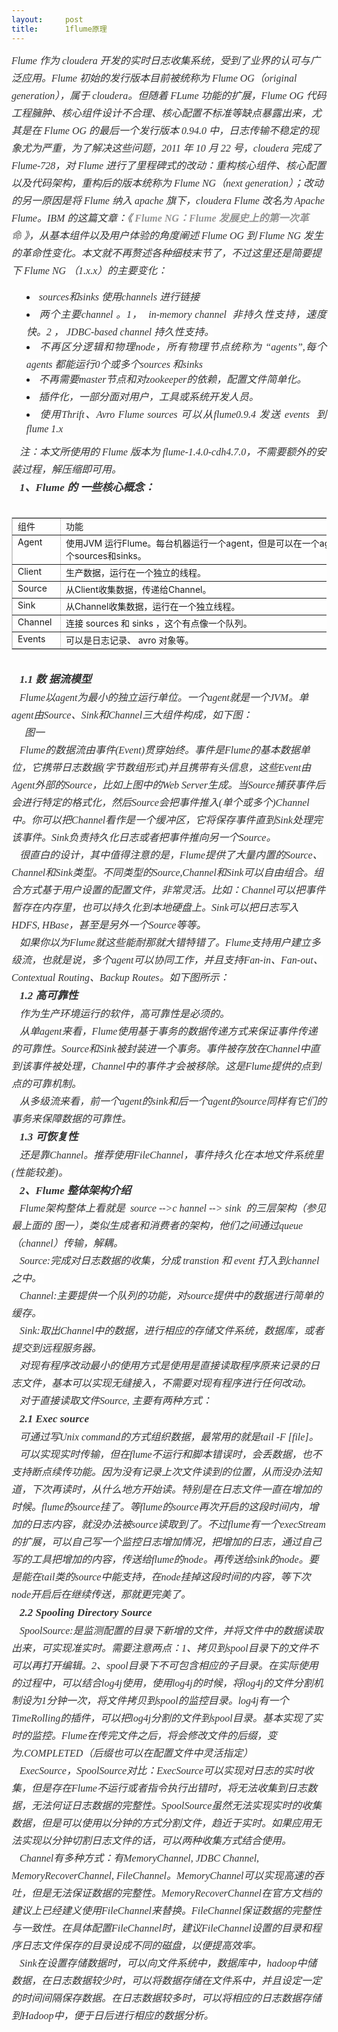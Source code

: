 ```yaml
---
layout:     post
title:      1flume原理
---
```

<div id="article_content" class="article_content clearfix csdn-tracking-statistics" data-pid="blog" data-mod="popu_307" data-dsm="post">
								            <link rel="stylesheet" href="https://csdnimg.cn/release/phoenix/template/css/ck_htmledit_views-f76675cdea.css">
						<div class="htmledit_views" id="content_views">
                <span></span><div><span style="text-indent:13px;font-size:16px;background-color:rgb(254,254,254);color:rgb(51,51,51);font-family:SimSun, STSong;line-height:1.75;"><em>Flume 作为 cloudera 开发的实时日志收集系统，受到了业界的认可与广泛应用。Flume 初始的发行版本目前被统称为 Flume OG（original generation），属于 cloudera。但随着 FLume 功能的扩展，Flume OG 代码工程臃肿、核心组件设计不合理、核心配置不标准等缺点暴露出来，尤其是在 Flume OG 的最后一个发行版本 0.94.0 中，日志传输不稳定的现象尤为严重，为了解决这些问题，2011 年 10 月 22 号，cloudera 完成了 Flume-728，对 Flume 进行了里程碑式的改动：重构核心组件、核心配置以及代码架构，重构后的版本统称为 Flume NG（next generation）；改动的另一原因是将 Flume 纳入 apache 旗下，cloudera Flume 改名为 Apache Flume。IBM 的这篇文章：《 </em></span><span style="text-indent:13px;font-size:16px;background-color:rgb(254,254,254);color:rgb(148,148,148);font-family:SimSun, STSong;line-height:1.75;"><strong><em>Flume NG：Flume 发展史上的第一次革命</em></strong></span><span style="text-indent:13px;font-size:16px;background-color:rgb(254,254,254);color:rgb(51,51,51);font-family:SimSun, STSong;line-height:1.75;"><em> 》，从基本组件以及用户体验的角度阐述 Flume OG 到 Flume NG 发生的革命性变化。本文就不再赘述各种细枝末节了，不过这里还是简要提下 Flume NG （1.x.x）的主要变化：</em></span></div><ul><li style="list-style-type:disc;list-style-position:inside;text-align:justify;font-size:14px;"><span style="font-size:16px;background-color:rgb(254,254,254);line-height:1.75;color:rgb(51,51,51);font-family:SimSun, STSong;"><em>sources和sinks 使用channels 进行链接</em></span></li><li style="list-style-type:disc;list-style-position:inside;text-align:justify;font-size:14px;"><span style="font-size:16px;background-color:rgb(254,254,254);line-height:1.75;color:rgb(51,51,51);font-family:SimSun, STSong;"><em>两个主要channel 。1，  in-memory channel  非持久性支持，速度快。2 ， JDBC-based channel 持久性支持。</em></span></li><li style="list-style-type:disc;list-style-position:inside;text-align:justify;font-size:14px;"><span style="font-size:16px;background-color:rgb(254,254,254);line-height:1.75;color:rgb(51,51,51);font-family:SimSun, STSong;"><em>不再区分逻辑和物理node，所有物理节点统称为 “agents”,每个agents 都能运行0个或多个sources 和sinks</em></span></li><li style="list-style-type:disc;list-style-position:inside;text-align:justify;font-size:14px;"><span style="font-size:16px;background-color:rgb(254,254,254);line-height:1.75;color:rgb(51,51,51);font-family:SimSun, STSong;"><em>不再需要master节点和对zookeeper的依赖，配置文件简单化。</em></span></li><li style="list-style-type:disc;list-style-position:inside;text-align:justify;font-size:14px;"><span style="font-size:16px;background-color:rgb(254,254,254);line-height:1.75;color:rgb(51,51,51);font-family:SimSun, STSong;"><em>插件化，一部分面对用户，工具或系统开发人员。</em></span></li><li style="list-style-type:disc;list-style-position:inside;text-align:justify;font-size:14px;"><span style="font-size:16px;background-color:rgb(254,254,254);line-height:1.75;color:rgb(51,51,51);font-family:SimSun, STSong;"><em>使用Thrift、Avro Flume sources 可以从flume0.9.4 发送 events  到flume 1.x</em></span></li></ul><div style="text-indent:13px;text-align:left;font-size:14px;"><span style="text-indent:13px;font-size:16px;background-color:rgb(254,254,254);line-height:1.75;color:rgb(51,51,51);font-family:SimSun, STSong;"><em>注：本文所使用的 Flume 版本为 flume-1.4.0-cdh4.7.0，不需要额外的安装过程，解压缩即可用。 </em></span></div><div style="text-indent:13px;text-align:left;font-size:14px;"><span style="text-indent:13px;font-size:17px;background-color:rgb(254,254,254);line-height:1.75;color:rgb(51,51,51);font-family:SimSun, STSong;"><strong><em>1、Flume 的 一些核心概念：</em></strong></span></div><div style="font-size:14px;overflow:auto;"><div><br></div><table style="table-layout:fixed;border-collapse:collapse;border:1px solid #ccc;width:601px;" border="1" cellspacing="0" cellpadding="0"><colgroup><col style="width:77px;"><col style="width:524px;"></colgroup><tbody><tr><td style="text-align:left;vertical-align:top;background-color:rgb(254,254,254);"><div><span style="font-family:'-apple-system', BlinkMacSystemFont, 'PingFang SC', Helvetica, Tahoma, Arial, 'Hiragino Sans GB', 'Microsoft YaHei', '微软雅黑', SimSun, '宋体', Heiti, '黑体', sans-serif;font-size:14px;">组件</span></div></td><td style="text-align:left;vertical-align:top;background-color:rgb(254,254,254);"><div><span style="font-family:'-apple-system', BlinkMacSystemFont, 'PingFang SC', Helvetica, Tahoma, Arial, 'Hiragino Sans GB', 'Microsoft YaHei', '微软雅黑', SimSun, '宋体', Heiti, '黑体', sans-serif;font-size:14px;">功能</span></div></td></tr><tr><td style="text-align:left;vertical-align:top;background-color:rgb(254,254,254);"><div><span style="font-family:'-apple-system', BlinkMacSystemFont, 'PingFang SC', Helvetica, Tahoma, Arial, 'Hiragino Sans GB', 'Microsoft YaHei', '微软雅黑', SimSun, '宋体', Heiti, '黑体', sans-serif;font-size:14px;">Agent</span></div></td><td style="text-align:left;vertical-align:top;background-color:rgb(254,254,254);"><div><span style="font-family:'-apple-system', BlinkMacSystemFont, 'PingFang SC', Helvetica, Tahoma, Arial, 'Hiragino Sans GB', 'Microsoft YaHei', '微软雅黑', SimSun, '宋体', Heiti, '黑体', sans-serif;font-size:14px;">使用JVM 运行Flume。每台机器运行一个agent，但是可以在一个agent中包含多个sources和sinks。</span></div></td></tr><tr><td style="text-align:left;vertical-align:top;background-color:rgb(254,254,254);"><div><span style="font-family:'-apple-system', BlinkMacSystemFont, 'PingFang SC', Helvetica, Tahoma, Arial, 'Hiragino Sans GB', 'Microsoft YaHei', '微软雅黑', SimSun, '宋体', Heiti, '黑体', sans-serif;font-size:14px;">Client</span></div></td><td style="text-align:left;vertical-align:top;background-color:rgb(254,254,254);"><div><span style="font-family:'-apple-system', BlinkMacSystemFont, 'PingFang SC', Helvetica, Tahoma, Arial, 'Hiragino Sans GB', 'Microsoft YaHei', '微软雅黑', SimSun, '宋体', Heiti, '黑体', sans-serif;font-size:14px;">生产数据，运行在一个独立的线程。</span></div></td></tr><tr><td style="text-align:left;vertical-align:top;background-color:rgb(254,254,254);"><div><span style="font-family:'-apple-system', BlinkMacSystemFont, 'PingFang SC', Helvetica, Tahoma, Arial, 'Hiragino Sans GB', 'Microsoft YaHei', '微软雅黑', SimSun, '宋体', Heiti, '黑体', sans-serif;font-size:14px;">Source</span></div></td><td style="text-align:left;vertical-align:top;background-color:rgb(254,254,254);"><div><span style="font-family:'-apple-system', BlinkMacSystemFont, 'PingFang SC', Helvetica, Tahoma, Arial, 'Hiragino Sans GB', 'Microsoft YaHei', '微软雅黑', SimSun, '宋体', Heiti, '黑体', sans-serif;font-size:14px;">从Client收集数据，传递给Channel。</span></div></td></tr><tr><td style="text-align:left;vertical-align:top;background-color:rgb(254,254,254);"><div><span style="font-family:'-apple-system', BlinkMacSystemFont, 'PingFang SC', Helvetica, Tahoma, Arial, 'Hiragino Sans GB', 'Microsoft YaHei', '微软雅黑', SimSun, '宋体', Heiti, '黑体', sans-serif;font-size:14px;">Sink</span></div></td><td style="text-align:left;vertical-align:top;background-color:rgb(254,254,254);"><div><span style="font-family:'-apple-system', BlinkMacSystemFont, 'PingFang SC', Helvetica, Tahoma, Arial, 'Hiragino Sans GB', 'Microsoft YaHei', '微软雅黑', SimSun, '宋体', Heiti, '黑体', sans-serif;font-size:14px;">从Channel收集数据，运行在一个独立线程。</span></div></td></tr><tr><td style="text-align:left;vertical-align:top;background-color:rgb(254,254,254);"><div><span style="font-family:'-apple-system', BlinkMacSystemFont, 'PingFang SC', Helvetica, Tahoma, Arial, 'Hiragino Sans GB', 'Microsoft YaHei', '微软雅黑', SimSun, '宋体', Heiti, '黑体', sans-serif;font-size:14px;">Channel</span></div></td><td style="text-align:left;vertical-align:top;background-color:rgb(254,254,254);"><div><span style="font-family:'-apple-system', BlinkMacSystemFont, 'PingFang SC', Helvetica, Tahoma, Arial, 'Hiragino Sans GB', 'Microsoft YaHei', '微软雅黑', SimSun, '宋体', Heiti, '黑体', sans-serif;font-size:14px;">连接 sources 和 sinks ，这个有点像一个队列。</span></div></td></tr><tr><td style="text-align:left;vertical-align:top;background-color:rgb(254,254,254);"><div><span style="font-family:'-apple-system', BlinkMacSystemFont, 'PingFang SC', Helvetica, Tahoma, Arial, 'Hiragino Sans GB', 'Microsoft YaHei', '微软雅黑', SimSun, '宋体', Heiti, '黑体', sans-serif;font-size:14px;">Events</span></div></td><td style="text-align:left;vertical-align:top;background-color:rgb(254,254,254);"><div><span style="font-family:'-apple-system', BlinkMacSystemFont, 'PingFang SC', Helvetica, Tahoma, Arial, 'Hiragino Sans GB', 'Microsoft YaHei', '微软雅黑', SimSun, '宋体', Heiti, '黑体', sans-serif;font-size:14px;">可以是日志记录、 avro 对象等。</span></div></td></tr></tbody></table><div><br></div></div><div style="text-indent:13px;text-align:left;font-size:14px;"><span style="text-indent:13px;font-size:17px;background-color:rgb(254,254,254);line-height:1.75;color:rgb(51,51,51);font-family:SimSun, STSong;"><strong><em>1.1 数 据流模型</em></strong></span></div><div style="text-indent:13px;text-align:left;font-size:14px;"><span style="text-indent:13px;font-size:16px;background-color:rgb(254,254,254);line-height:1.75;color:rgb(51,51,51);font-family:SimSun, STSong;"><em>Flume以agent为最小的独立运行单位。一个agent就是一个JVM。单agent由Source、Sink和Channel三大组件构成，如下图：</em></span></div><div style="text-align:left;"></div><div style="text-indent:13px;text-align:left;font-size:14px;"><span style="text-indent:13px;font-size:16px;background-color:rgb(254,254,254);line-height:1.75;color:rgb(51,51,51);font-family:SimSun, STSong;"><em>  图一</em></span></div><div style="text-indent:13px;text-align:left;font-size:14px;"><span style="text-indent:13px;font-size:16px;background-color:rgb(254,254,254);line-height:1.75;color:rgb(51,51,51);font-family:SimSun, STSong;"><em>Flume的数据流由事件(Event)贯穿始终。事件是Flume的基本数据单位，它携带日志数据(字节数组形式)并且携带有头信息，这些Event由Agent外部的Source，比如上图中的Web Server生成。当Source捕获事件后会进行特定的格式化，然后Source会把事件推入(单个或多个)Channel中。你可以把Channel看作是一个缓冲区，它将保存事件直到Sink处理完该事件。Sink负责持久化日志或者把事件推向另一个Source。</em></span></div><div style="text-indent:13px;text-align:left;font-size:14px;"><span style="text-indent:13px;font-size:16px;background-color:rgb(254,254,254);line-height:1.75;color:rgb(51,51,51);font-family:SimSun, STSong;"><em>很直白的设计，其中值得注意的是，Flume提供了大量内置的Source、Channel和Sink类型。不同类型的Source,Channel和Sink可以自由组合。组合方式基于用户设置的配置文件，非常灵活。比如：Channel可以把事件暂存在内存里，也可以持久化到本地硬盘上。Sink可以把日志写入HDFS, HBase，甚至是另外一个Source等等。</em></span></div><div style="text-indent:13px;text-align:left;font-size:14px;"><span style="text-indent:13px;font-size:16px;background-color:rgb(254,254,254);line-height:1.75;color:rgb(51,51,51);font-family:SimSun, STSong;"><em>如果你以为Flume就这些能耐那就大错特错了。Flume支持用户建立多级流，也就是说，多个agent可以协同工作，并且支持Fan-in、Fan-out、Contextual Routing、Backup Routes。如下图所示：</em></span></div><div style="text-align:left;"></div><div style="text-indent:13px;text-align:left;font-size:14px;"><span style="text-indent:13px;font-size:17px;background-color:rgb(254,254,254);line-height:1.75;color:rgb(51,51,51);font-family:SimSun, STSong;"><strong><em>1.2 高可靠性</em></strong></span></div><div style="text-indent:13px;text-align:left;font-size:14px;"><span style="text-indent:13px;font-size:16px;background-color:rgb(254,254,254);line-height:1.75;color:rgb(51,51,51);font-family:SimSun, STSong;"><em>作为生产环境运行的软件，高可靠性是必须的。</em></span></div><div style="text-indent:13px;text-align:left;font-size:14px;"><span style="text-indent:13px;font-size:16px;background-color:rgb(254,254,254);line-height:1.75;color:rgb(51,51,51);font-family:SimSun, STSong;"><em>从单agent来看，Flume使用基于事务的数据传递方式来保证事件传递的可靠性。Source和Sink被封装进一个事务。事件被存放在Channel中直到该事件被处理，Channel中的事件才会被移除。这是Flume提供的点到点的可靠机制。</em></span></div><div style="text-indent:13px;text-align:left;font-size:14px;"><span style="text-indent:13px;font-size:16px;background-color:rgb(254,254,254);line-height:1.75;color:rgb(51,51,51);font-family:SimSun, STSong;"><em>从多级流来看，前一个agent的sink和后一个agent的source同样有它们的事务来保障数据的可靠性。</em></span></div><div style="text-indent:13px;text-align:left;font-size:14px;"><span style="text-indent:13px;font-size:17px;background-color:rgb(254,254,254);line-height:1.75;color:rgb(51,51,51);font-family:SimSun, STSong;"><strong><em>1.3 可恢复性</em></strong></span></div><div style="text-indent:13px;text-align:left;font-size:14px;"><span style="text-indent:13px;font-size:16px;background-color:rgb(254,254,254);line-height:1.75;color:rgb(51,51,51);font-family:SimSun, STSong;"><em>还是靠Channel。推荐使用FileChannel，事件持久化在本地文件系统里(性能较差)。</em></span></div><div style="text-indent:13px;text-align:left;font-size:14px;"><span style="text-indent:13px;font-size:17px;background-color:rgb(254,254,254);line-height:1.75;color:rgb(51,51,51);font-family:SimSun, STSong;"><strong><em>2、Flume 整体架构介绍</em></strong></span></div><div style="text-indent:13px;text-align:left;font-size:14px;"><span style="text-indent:13px;font-size:16px;background-color:rgb(254,254,254);line-height:1.75;color:rgb(51,51,51);font-family:SimSun, STSong;"><em>Flume架构整体上看就是  source --&gt;c hannel --&gt; sink  的三层架构（参见最上面的 图一），类似生成者和消费者的架构，他们之间通过queue（channel）传输，解耦。</em></span></div><div style="text-indent:13px;text-align:left;font-size:14px;"><span style="text-indent:13px;font-size:16px;background-color:rgb(254,254,254);line-height:1.75;color:rgb(51,51,51);font-family:SimSun, STSong;"><em>Source:完成对日志数据的收集，分成 transtion 和 event 打入到channel之中。 </em></span></div><div style="text-indent:13px;text-align:left;font-size:14px;"><span style="text-indent:13px;font-size:16px;background-color:rgb(254,254,254);line-height:1.75;color:rgb(51,51,51);font-family:SimSun, STSong;"><em>Channel:主要提供一个队列的功能，对source提供中的数据进行简单的缓存。 </em></span></div><div style="text-indent:13px;text-align:left;font-size:14px;"><span style="text-indent:13px;font-size:16px;background-color:rgb(254,254,254);line-height:1.75;color:rgb(51,51,51);font-family:SimSun, STSong;"><em>Sink:取出Channel中的数据，进行相应的存储文件系统，数据库，或者提交到远程服务器。 </em></span></div><div style="text-indent:13px;text-align:left;font-size:14px;"><span style="text-indent:13px;font-size:16px;background-color:rgb(254,254,254);line-height:1.75;color:rgb(51,51,51);font-family:SimSun, STSong;"><em>对现有程序改动最小的使用方式是使用是直接读取程序原来记录的日志文件，基本可以实现无缝接入，不需要对现有程序进行任何改动。 </em></span></div><div style="text-indent:13px;text-align:left;font-size:14px;"><span style="text-indent:13px;font-size:16px;background-color:rgb(254,254,254);line-height:1.75;color:rgb(51,51,51);font-family:SimSun, STSong;"><em>对于直接读取文件Source, 主要有两种方式： </em></span></div><div style="text-indent:13px;text-align:left;font-size:14px;"><span style="text-indent:13px;font-size:17px;background-color:rgb(254,254,254);line-height:1.75;color:rgb(51,51,51);font-family:SimSun, STSong;"><strong><em>2.1 Exec source</em></strong></span></div><div style="text-indent:13px;text-align:left;font-size:14px;"><span style="text-indent:13px;font-size:16px;background-color:rgb(254,254,254);line-height:1.75;color:rgb(51,51,51);font-family:SimSun, STSong;"><em>可通过写Unix command的方式组织数据，最常用的就是tail -F [file]。</em></span></div><div style="text-indent:13px;text-align:left;font-size:14px;"><span style="text-indent:13px;font-size:16px;background-color:rgb(254,254,254);line-height:1.75;color:rgb(51,51,51);font-family:SimSun, STSong;"><em>可以实现实时传输，但在flume不运行和脚本错误时，会丢数据，也不支持断点续传功能。因为没有记录上次文件读到的位置，从而没办法知道，下次再读时，从什么地方开始读。特别是在日志文件一直在增加的时候。flume的source挂了。等flume的source再次开启的这段时间内，增加的日志内容，就没办法被source读取到了。不过flume有一个execStream的扩展，可以自己写一个监控日志增加情况，把增加的日志，通过自己写的工具把增加的内容，传送给flume的node。再传送给sink的node。要是能在tail类的source中能支持，在node挂掉这段时间的内容，等下次node开启后在继续传送，那就更完美了。</em></span></div><div style="text-indent:13px;text-align:left;font-size:14px;"><span style="text-indent:13px;font-size:17px;background-color:rgb(254,254,254);line-height:1.75;color:rgb(51,51,51);font-family:SimSun, STSong;"><strong><em>2.2 Spooling Directory Source</em></strong></span></div><div style="text-indent:13px;text-align:left;font-size:14px;"><span style="text-indent:13px;font-size:16px;background-color:rgb(254,254,254);line-height:1.75;color:rgb(51,51,51);font-family:SimSun, STSong;"><em>SpoolSource:是监测配置的目录下新增的文件，并将文件中的数据读取出来，可实现准实时。需要注意两点：1、拷贝到spool目录下的文件不可以再打开编辑。2、spool目录下不可包含相应的子目录。在实际使用的过程中，可以结合log4j使用，使用log4j的时候，将log4j的文件分割机制设为1分钟一次，将文件拷贝到spool的监控目录。log4j有一个TimeRolling的插件，可以把log4j分割的文件到spool目录。基本实现了实时的监控。Flume在传完文件之后，将会修改文件的后缀，变为.COMPLETED（后缀也可以在配置文件中灵活指定） </em></span></div><div style="text-indent:13px;text-align:left;font-size:14px;"><span style="text-indent:13px;font-size:16px;background-color:rgb(254,254,254);line-height:1.75;color:rgb(51,51,51);font-family:SimSun, STSong;"><em>ExecSource，SpoolSource对比：ExecSource可以实现对日志的实时收集，但是存在Flume不运行或者指令执行出错时，将无法收集到日志数据，无法何证日志数据的完整性。SpoolSource虽然无法实现实时的收集数据，但是可以使用以分钟的方式分割文件，趋近于实时。如果应用无法实现以分钟切割日志文件的话，可以两种收集方式结合使用。 </em></span></div><div style="text-indent:13px;text-align:left;font-size:14px;"><span style="text-indent:13px;font-size:16px;background-color:rgb(254,254,254);line-height:1.75;color:rgb(51,51,51);font-family:SimSun, STSong;"><em>Channel有多种方式：有MemoryChannel, JDBC Channel, MemoryRecoverChannel, FileChannel。MemoryChannel可以实现高速的吞吐，但是无法保证数据的完整性。MemoryRecoverChannel在官方文档的建议上已经建义使用FileChannel来替换。FileChannel保证数据的完整性与一致性。在具体配置FileChannel时，建议FileChannel设置的目录和程序日志文件保存的目录设成不同的磁盘，以便提高效率。 </em></span></div><div style="text-indent:13px;text-align:left;font-size:14px;"><span style="text-indent:13px;font-size:16px;background-color:rgb(254,254,254);line-height:1.75;color:rgb(51,51,51);font-family:SimSun, STSong;"><em>Sink在设置存储数据时，可以向文件系统中，数据库中，hadoop中储数据，在日志数据较少时，可以将数据存储在文件系中，并且设定一定的时间间隔保存数据。在日志数据较多时，可以将相应的日志数据存储到Hadoop中，便于日后进行相应的数据分析。 </em></span></div><div><br></div>            </div>
                </div>